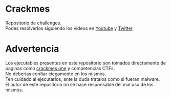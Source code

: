 # Crackmes

Repositorio de challenges.  
Podes resolverlos siguiendo los videos en [Youtube](https://www.youtube.com/channel/UCZwJBc9VIcUNgHgdGJBgYAA) y [Twitter](https://twitter.com/malditohackertw)    


# Advertencia

Los ejecutables presentes en este repositorio son tomados directamente de paginas como [crackmes.one](https://crackmes.one) y competencias CTFs.  
No deberias confiar ciegamente en los mismos.  
Ten cuidado al ejecutarlos, ante la duda tratalos como si fueran malware.  
El autor de este repositorio no se hace responsable del mal uso de los mismos.  
